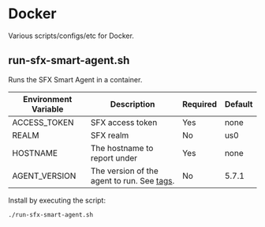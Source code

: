 # Docker

Various scripts/configs/etc for Docker.

## run-sfx-smart-agent.sh

Runs the SFX Smart Agent in a container.

Environment Variable | Description       | Required | Default
-------------------- | ------------------| -------- | ----------
ACCESS_TOKEN         | SFX access token  | Yes      | none   
REALM                | SFX realm         | No       | us0 
HOSTNAME             |The hostname to report under | Yes | none
AGENT_VERSION        | The version of the agent to run. See [tags](https://quay.io/repository/signalfx/signalfx-agent?tag=latest&tab=tags). | No | 5.7.1

Install by executing the script: 

```
./run-sfx-smart-agent.sh
```